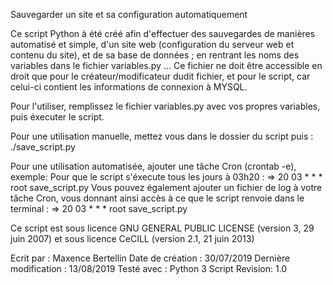 
Sauvegarder un site et sa configuration automatiquement


Ce script Python à été créé afin d'effectuer des sauvegardes de manières automatisé et simple, 
d'un site web (configuration du serveur web et contenu du site), et de sa base de données ; 
en rentrant les noms des variables dans le fichier variables.py ... 
Ce fichier ne doit être accessible en droit que pour le créateur/modificateur dudit fichier, 
et pour le script, car celui-ci contient les informations de connexion à MYSQL.

Pour l'utiliser, remplissez le fichier variables.py avec vos propres variables, puis éxecuter 
le script.

Pour une utilisation manuelle, mettez vous dans le dossier du script puis : ./save_script.py 

Pour une utilisation automatisée, ajouter une tâche Cron (crontab -e), exemple: 
Pour que le script s'éxecute tous les jours à 03h20 :
=> 20 03 * * * root save_script.py
Vous pouvez également ajouter un fichier de log à votre tâche Cron, vous donnant ainsi accès à
ce que le script renvoie dans le terminal :
=> 20 03 * * * root save_script.py

Ce script est sous licence GNU GENERAL PUBLIC LICENSE (version 3, 29 juin 2007) et sous licence
CeCILL (version 2.1, 21 juin 2013)

Ecrit par : Maxence Bertellin
Date de création : 30/07/2019
Dernière modification : 13/08/2019 
Testé avec : Python 3
Script Revision: 1.0
